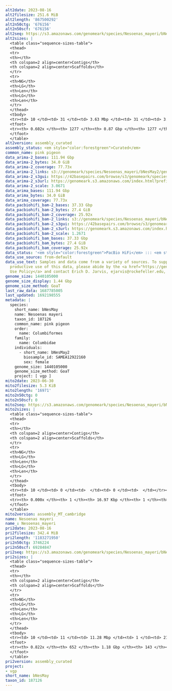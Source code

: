 ```yaml
---
alt2date: 2023-08-16
alt2filesize: 251.6 MiB
alt2length: '867500292'
alt2n50ctg: '676156'
alt2n50scf: '676156'
alt2seq: https://s3.amazonaws.com/genomeark/species/Nesoenas_mayeri/bNesMay2/assembly_curated/bNesMay2.alt.cur.20230816.fasta.gz
alt2sizes: |
  <table class="sequence-sizes-table">
  <thead>
  <tr>
  <th></th>
  <th colspan=2 align=center>Contigs</th>
  <th colspan=2 align=center>Scaffolds</th>
  </tr>
  <tr>
  <th>NG</th>
  <th>LG</th>
  <th>Len</th>
  <th>LG</th>
  <th>Len</th>
  </tr>
  </thead>
  <tbody>
  <tr><td> 10 </td><td> 31 </td><td> 3.63 Mbp </td><td> 31 </td><td> 3.63 Mbp </td></tr><tr><td> 20 </td><td> 78 </td><td> 2.65 Mbp </td><td> 78 </td><td> 2.65 Mbp </td></tr><tr><td> 30 </td><td> 143 </td><td> 1.86 Mbp </td><td> 143 </td><td> 1.86 Mbp </td></tr><tr><td> 40 </td><td> 234 </td><td> 1.33 Mbp </td><td> 234 </td><td> 1.33 Mbp </td></tr><tr style="background-color:#cccccc;"><td> 50 </td><td> 388 </td><td> 0.68 Mbp </td><td> 388 </td><td> 0.68 Mbp </td></tr><tr><td> 60 </td><td> 1127 </td><td> 30.54 Kbp </td><td> 1127 </td><td> 30.54 Kbp </td></tr><tr><td> 70 </td><td> 0 </td><td>  </td><td> 0 </td><td>  </td></tr><tr><td> 80 </td><td> 0 </td><td>  </td><td> 0 </td><td>  </td></tr><tr><td> 90 </td><td> 0 </td><td>  </td><td> 0 </td><td>  </td></tr><tr><td> 100 </td><td> 0 </td><td>  </td><td> 0 </td><td>  </td></tr></tbody>
  <tfoot>
  <tr><th> 0.602x </th><th> 1277 </th><th> 0.87 Gbp </th><th> 1277 </th><th> 0.87 Gbp </th></tr>
  </tfoot>
  </table>
alt2version: assembly_curated
assembly_status: <em style="color:forestgreen">Curated</em>
common_name: pink pigeon
data_arima-2_bases: 111.94 Gbp
data_arima-2_bytes: 34.0 GiB
data_arima-2_coverage: 77.73x
data_arima-2_links: s3://genomeark/species/Nesoenas_mayeri/bNesMay2/genomic_data/arima/<br>
data_arima-2_s3gui: https://42basepairs.com/browse/s3/genomeark/species/Nesoenas_mayeri/bNesMay2/genomic_data/arima/
data_arima-2_s3url: https://genomeark.s3.amazonaws.com/index.html?prefix=species/Nesoenas_mayeri/bNesMay2/genomic_data/arima/
data_arima-2_scale: 3.0671
data_arima_bases: 111.94 Gbp
data_arima_bytes: 34.0 GiB
data_arima_coverage: 77.73x
data_pacbiohifi_bam-2_bases: 37.33 Gbp
data_pacbiohifi_bam-2_bytes: 27.4 GiB
data_pacbiohifi_bam-2_coverage: 25.92x
data_pacbiohifi_bam-2_links: s3://genomeark/species/Nesoenas_mayeri/bNesMay2/genomic_data/pacbio_hifi/<br>
data_pacbiohifi_bam-2_s3gui: https://42basepairs.com/browse/s3/genomeark/species/Nesoenas_mayeri/bNesMay2/genomic_data/pacbio_hifi/
data_pacbiohifi_bam-2_s3url: https://genomeark.s3.amazonaws.com/index.html?prefix=species/Nesoenas_mayeri/bNesMay2/genomic_data/pacbio_hifi/
data_pacbiohifi_bam-2_scale: 1.2671
data_pacbiohifi_bam_bases: 37.33 Gbp
data_pacbiohifi_bam_bytes: 27.4 GiB
data_pacbiohifi_bam_coverage: 25.92x
data_status: '<em style="color:forestgreen">PacBio HiFi</em> ::: <em style="color:forestgreen">Arima</em>'
data_use_source: from-default
data_use_text: Samples and data come from a variety of sources. To support fair and
  productive use of this data, please abide by the <a href="https://genome10k.soe.ucsc.edu/data-use-policies/">Data
  Use Policy</a> and contact Erich D. Jarvis, ejarvis@rockefeller.edu, with any questions.
genome_size: 1440105000
genome_size_display: 1.44 Gbp
genome_size_method: GoaT
last_raw_data: 1687785005
last_updated: 1692198555
metadata: |
  species:
    short_name: bNesMay
    name: Nesoenas mayeri
    taxon_id: 187126
    common_name: pink pigeon
    order:
      name: Columbiformes
    family:
      name: Columbidae
    individuals:
      - short_name: bNesMay2
        biosample_id: SAMEA12922160
        sex: female
    genome_size: 1440105000
    genome_size_method: GoaT
    project: [ vgp ]
mito2date: 2023-06-30
mito2filesize: 5.3 KiB
mito2length: '16971'
mito2n50ctg: 0
mito2n50scf: 0
mito2seq: https://s3.amazonaws.com/genomeark/species/Nesoenas_mayeri/bNesMay2/assembly_MT_cambridge/bNesMay2.MT.20230630.fasta.gz
mito2sizes: |
  <table class="sequence-sizes-table">
  <thead>
  <tr>
  <th></th>
  <th colspan=2 align=center>Contigs</th>
  <th colspan=2 align=center>Scaffolds</th>
  </tr>
  <tr>
  <th>NG</th>
  <th>LG</th>
  <th>Len</th>
  <th>LG</th>
  <th>Len</th>
  </tr>
  </thead>
  <tbody>
  <tr><td> 10 </td><td> 0 </td><td>  </td><td> 0 </td><td>  </td></tr><tr><td> 20 </td><td> 0 </td><td>  </td><td> 0 </td><td>  </td></tr><tr><td> 30 </td><td> 0 </td><td>  </td><td> 0 </td><td>  </td></tr><tr><td> 40 </td><td> 0 </td><td>  </td><td> 0 </td><td>  </td></tr><tr style="background-color:#cccccc;"><td> 50 </td><td> 0 </td><td style="background-color:#ff8888;">  </td><td> 0 </td><td style="background-color:#ff8888;">  </td></tr><tr><td> 60 </td><td> 0 </td><td>  </td><td> 0 </td><td>  </td></tr><tr><td> 70 </td><td> 0 </td><td>  </td><td> 0 </td><td>  </td></tr><tr><td> 80 </td><td> 0 </td><td>  </td><td> 0 </td><td>  </td></tr><tr><td> 90 </td><td> 0 </td><td>  </td><td> 0 </td><td>  </td></tr><tr><td> 100 </td><td> 0 </td><td>  </td><td> 0 </td><td>  </td></tr></tbody>
  <tfoot>
  <tr><th> 0.000x </th><th> 1 </th><th> 16.97 Kbp </th><th> 1 </th><th> 16.97 Kbp </th></tr>
  </tfoot>
  </table>
mito2version: assembly_MT_cambridge
name: Nesoenas mayeri
name_: Nesoenas_mayeri
pri2date: 2023-08-16
pri2filesize: 342.4 MiB
pri2length: '1183271950'
pri2n50ctg: 3746224
pri2n50scf: 69284847
pri2seq: https://s3.amazonaws.com/genomeark/species/Nesoenas_mayeri/bNesMay2/assembly_curated/bNesMay2.pri.cur.20230816.fasta.gz
pri2sizes: |
  <table class="sequence-sizes-table">
  <thead>
  <tr>
  <th></th>
  <th colspan=2 align=center>Contigs</th>
  <th colspan=2 align=center>Scaffolds</th>
  </tr>
  <tr>
  <th>NG</th>
  <th>LG</th>
  <th>Len</th>
  <th>LG</th>
  <th>Len</th>
  </tr>
  </thead>
  <tbody>
  <tr><td> 10 </td><td> 11 </td><td> 11.28 Mbp </td><td> 1 </td><td> 214.15 Mbp </td></tr><tr><td> 20 </td><td> 25 </td><td> 8.51 Mbp </td><td> 2 </td><td> 164.70 Mbp </td></tr><tr><td> 30 </td><td> 45 </td><td> 6.45 Mbp </td><td> 3 </td><td> 121.94 Mbp </td></tr><tr><td> 40 </td><td> 71 </td><td> 4.92 Mbp </td><td> 4 </td><td> 78.20 Mbp </td></tr><tr style="background-color:#cccccc;"><td> 50 </td><td> 105 </td><td style="background-color:#88ff88;"> 3.75 Mbp </td><td> 6 </td><td style="background-color:#88ff88;"> 69.28 Mbp </td></tr><tr><td> 60 </td><td> 151 </td><td> 2.54 Mbp </td><td> 10 </td><td> 31.79 Mbp </td></tr><tr><td> 70 </td><td> 225 </td><td> 1.45 Mbp </td><td> 16 </td><td> 20.36 Mbp </td></tr><tr><td> 80 </td><td> 394 </td><td> 372.51 Kbp </td><td> 30 </td><td> 4.18 Mbp </td></tr><tr><td> 90 </td><td> 0 </td><td>  </td><td> 0 </td><td>  </td></tr><tr><td> 100 </td><td> 0 </td><td>  </td><td> 0 </td><td>  </td></tr></tbody>
  <tfoot>
  <tr><th> 0.822x </th><th> 652 </th><th> 1.18 Gbp </th><th> 143 </th><th> 1.18 Gbp </th></tr>
  </tfoot>
  </table>
pri2version: assembly_curated
project:
- vgp
short_name: bNesMay
taxon_id: 187126
---
```

